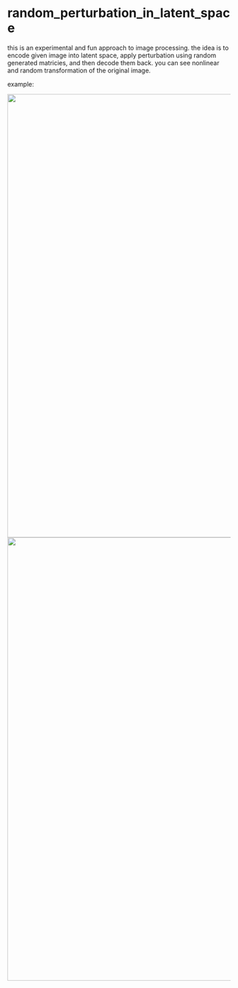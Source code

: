 # random_perturbation_in_latent_space

this is an experimental and fun approach to image processing. the idea is to encode given image into latent space, apply perturbation using random generated matricies, and then decode them back. 
you can see nonlinear and random transformation of the original image.

example:

<img src ="ex/ex1" width="1000">

<img src ="ex/ex2" width="1000">

